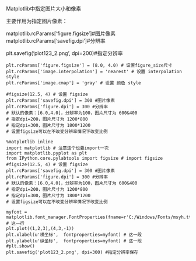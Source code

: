 Matplotlib中指定图片大小和像素



主要作用为指定图片像素：

matplotlib.rcParams[‘figure.figsize’]#图片像素 
matplotlib.rcParams[‘savefig.dpi’]#分辨率 

plt.savefig(‘plot123_2.png’, dpi=200)#指定分辨率

```
plt.rcParams['figure.figsize'] = (8.0, 4.0) # 设置figure_size尺寸
plt.rcParams['image.interpolation'] = 'nearest' # 设置 interpolation style
plt.rcParams['image.cmap'] = 'gray' # 设置 颜色 style
```

```
#figsize(12.5, 4) # 设置 figsize
plt.rcParams['savefig.dpi'] = 300 #图片像素
plt.rcParams['figure.dpi'] = 300 #分辨率
# 默认的像素：[6.0,4.0]，分辨率为100，图片尺寸为 600&400
# 指定dpi=200，图片尺寸为 1200*800
# 指定dpi=300，图片尺寸为 1800*1200
# 设置figsize可以在不改变分辨率情况下改变比例
```

```
%matplotlib inline
import matplotlib # 注意这个也要import一次
import matplotlib.pyplot as plt
from IPython.core.pylabtools import figsize # import figsize
#figsize(12.5, 4) # 设置 figsize
plt.rcParams['savefig.dpi'] = 300 #图片像素
plt.rcParams['figure.dpi'] = 300 #分辨率
# 默认的像素：[6.0,4.0]，分辨率为100，图片尺寸为 600&400
# 指定dpi=200，图片尺寸为 1200*800
# 指定dpi=300，图片尺寸为 1800*1200
# 设置figsize可以在不改变分辨率情况下改变比例
 
myfont = matplotlib.font_manager.FontProperties(fname=r'C:/Windows/Fonts/msyh.ttf') # 这一行
plt.plot((1,2,3),(4,3,-1))
plt.xlabel(u'横坐标',  fontproperties=myfont) # 这一段
plt.ylabel(u'纵坐标',  fontproperties=myfont) # 这一段
#plt.show()
plt.savefig('plot123_2.png', dpi=300) #指定分辨率保存
```

